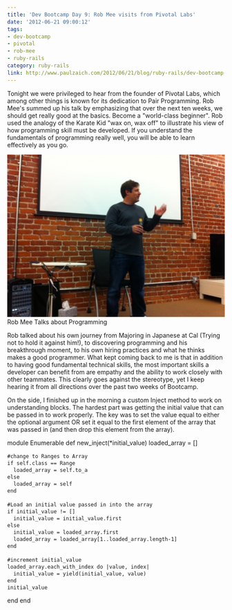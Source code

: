 ```yaml
---
title: 'Dev Bootcamp Day 9: Rob Mee visits from Pivotal Labs'
date: '2012-06-21 09:00:12'
tags:
- dev-bootcamp
- pivotal
- rob-mee
- ruby-rails
category: ruby-rails
link: http://www.paulzaich.com/2012/06/21/blog/ruby-rails/dev-bootcamp-day-9-wax-on-wax-off/
---
```


Tonight we were privileged to hear from the founder of Pivotal Labs, which among other things is known for its dedication to Pair Programming. Rob Mee's summed up his talk by emphasizing that over the next ten weeks, we should get really good at the
basics. Become a "world-class beginner". Rob used the analogy of the Karate Kid "wax on, wax off" to illustrate his view of how programming skill must be developed. If you understand the fundamentals of programming really well, you will be able to learn effectively as you go.

![](/images/blog/2012-06-21-dev-bootcamp-day-9.jpg)
Rob Mee Talks about Programming

Rob talked about his own journey from Majoring in Japanese at Cal (Trying not to hold it against him!), to discovering programming and his breakthrough moment, to his own hiring practices and what he thinks makes a good programmer. What kept coming back to me is that in addition to having good fundamental technical skills, the most important skills a developer can benefit from are empathy and the ability to work closely with other teammates. This clearly goes against the stereotype, yet I keep hearing it from all directions over the past two weeks of Bootcamp.

On the side, I finished up in the morning a custom Inject method to work on understanding blocks. The hardest part was getting the initial value that can be passed in to work properly. The key was to set the value equal to either the optional argument OR set it equal to the first element of the array that was passed in (and then drop this element from the array).


module Enumerable
  def new_inject(*initial_value)
    loaded_array = []

    #change to Ranges to Array
    if self.class == Range
      loaded_array = self.to_a
    else
      loaded_array = self
    end

    #Load an initial value passed in into the array
    if initial_value != []
      initial_value = initial_value.first
    else
      initial_value = loaded_array.first
      loaded_array = loaded_array[1..loaded_array.length-1]
    end

    #increment initial_value
    loaded_array.each_with_index do |value, index|
      initial_value = yield(initial_value, value)
    end
    initial_value
  end
end

